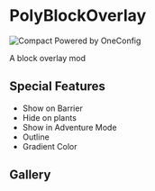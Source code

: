 <!--- <img align="right" src="src/main/resources/polynametag.svg" alt="PolyNametag Icon"/> -->

# PolyBlockOverlay

![Compact Powered by OneConfig](https://polyfrost.org/img/compact_vector.svg)


A block overlay mod

## Special Features

- Show on Barrier
- Hide on plants
- Show in Adventure Mode
- Outline
- Gradient Color

## Gallery
